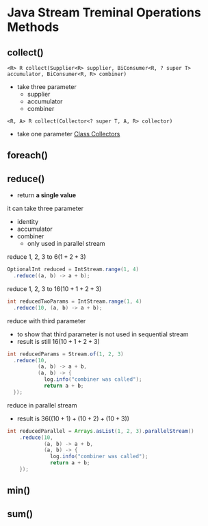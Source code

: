# Java Stream Treminal Operations Methods

## collect()

`<R> R collect(Supplier<R> supplier, BiConsumer<R, ? super T> accumulator, BiConsumer<R, R> combiner)`

- take three parameter
  - supplier
  - accumulator
  - combiner

`<R, A> R collect(Collector<? super T, A, R> collector)`

- take one parameter [Class Collectors](Java_Stream_Collectors.md)

## foreach()

## reduce()

- return **a single value**

it can take three parameter

- identity
- accumulator
- combiner
  - only used in parallel stream

reduce 1, 2, 3 to 6$(1+2+3)$

```java
OptionalInt reduced = IntStream.range(1, 4)
  .reduce((a, b) -> a + b);
```

reduce 1, 2, 3 to 16$(10+1+2+3)$

```java
int reducedTwoParams = IntStream.range(1, 4)
  .reduce(10, (a, b) -> a + b);
```

reduce with third parameter

-   to show that third parameter is not used in sequential stream
-   result is still 16$(10+1+2+3)$

```java
int reducedParams = Stream.of(1, 2, 3)
  .reduce(10,
          (a, b) -> a + b,
          (a, b) -> {
            log.info("combiner was called");
            return a + b;
  });
```

reduce in parallel stream

- result is 36$((10 + 1) + (10 + 2) + (10 + 3))$

```java
int reducedParallel = Arrays.asList(1, 2, 3).parallelStream()
    .reduce(10,
            (a, b) -> a + b,
            (a, b) -> {
              log.info("combiner was called");
              return a + b;
    });
```

## min()

## sum()
